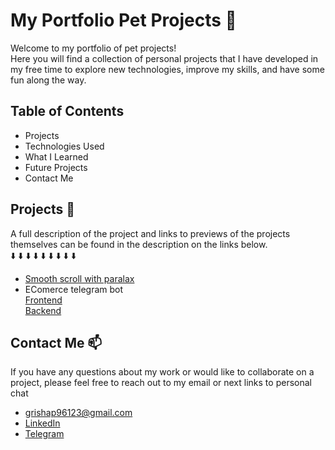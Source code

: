 # My Portfolio Pet Projects 🐶

Welcome to my portfolio of pet projects!<br />
Here you will find a collection of personal projects that I have developed in my free time to explore new technologies, improve my skills, and have some fun along the way.


## Table of Contents

- Projects
- Technologies Used
- What I Learned
- Future Projects
- Contact Me

## Projects 🚀
A full description of the project and links to previews of the projects themselves can be found in the description on the links below.<br />
⬇️ ⬇️ ⬇️ ⬇️ ⬇️ ⬇️ ⬇️ ⬇️ ⬇️

- [Smooth scroll with paralax](https://github.com/Gregory-incorporated/creative-scroll)
- EComerce telegram bot <br/>
[Frontend](https://github.com/gregory-pet-projects/telegram-bot-shop-frontend)<br/>
[Backend](https://github.com/gregory-pet-projects/telegram-bot-shop-backend)

## Contact Me 📫

If you have any questions about my work or would like to collaborate on a project, please feel free to reach out to my email or next links to personal chat
- grishap96123@gmail.com
- [LinkedIn](https://www.linkedin.com/in/gregory-petrov/)
- [Telegram](https://t.me/gregoryln)


